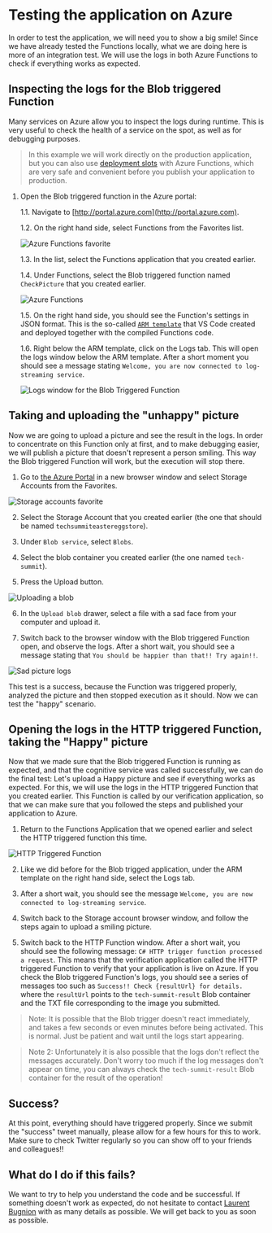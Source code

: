 # Testing the application on Azure

In order to test the application, we will need you to show a big smile! Since we have already tested the Functions locally, what we are doing here is more of an integration test. We will use the logs in both Azure Functions to check if everything works as expected.

## Inspecting the logs for the Blob triggered Function

Many services on Azure allow you to inspect the logs during runtime. This is very useful to check the health of a service on the spot, as well as for debugging purposes.

> In this example we will work directly on the production application, but you can also use [deployment slots](TODO) with Azure Functions, which are very safe and convenient before you publish your application to production. 

1. Open the Blob triggered function in the Azure portal:

    1.1. Navigate to [http://portal.azure.com](http://portal.azure.com). 

    1.2. On the right hand side, select Functions from the Favorites list. 

    ![Azure Functions favorite](./Img/501.png) 

    1.3. In the list, select the Functions application that you created earlier. 

    1.4. Under Functions, select the Blob triggered function named `CheckPicture` that you created earlier. 

    ![Azure Functions](./Img/502.png) 

    1.5. On the right hand side, you should see the Function's settings in JSON format. This is the so-called [`ARM template`](TODO) that VS Code created and deployed together with the compiled Functions code. 

    1.6. Right below the ARM template, click on the Logs tab. This will open the logs window below the ARM template. After a short moment you should see a message stating `Welcome, you are now connected to log-streaming service`. 

    ![Logs window for the Blob Triggered Function](./Img/503.png) 

## Taking and uploading the "unhappy" picture

Now we are going to upload a picture and see the result in the logs. In order to concentrate on this Function only at first, and to make debugging easier, we will publish a picture that doesn't represent a person smiling. This way the Blob triggered Function will work, but the execution will stop there. 

1. Go to [the Azure Portal](http://portal.azure.com) in a new browser window and select Storage Accounts from the Favorites.

![Storage accounts favorite](./Img/315a.png)

2. Select the Storage Account that you created earlier (the one that should be named `techsummiteastereggstore`).

3. Under `Blob service`, select `Blobs`.

4. Select the blob container you created earlier (the one named `tech-summit`).

5. Press the Upload button.

![Uploading a blob](./Img/316.png)

6. In the `Upload blob` drawer, select a file with a sad face from your computer and upload it.

7. Switch back to the browser window with the Blob triggered Function open, and observe the logs. After a short wait, you should see a message stating that `You should be happier than that!! Try again!!`.

![Sad picture logs](./Img/504.png)

This test is a success, because the Function was triggered properly, analyzed the picture and then stopped execution as it should. Now we can test the "happy" scenario.

## Opening the logs in the HTTP triggered Function, taking the "Happy" picture

Now that we made sure that the Blob triggered Function is running as expected, and that the cognitive service was called successfully, we can do the final test: Let's upload a Happy picture and see if everything works as expected. For this, we will use the logs in the HTTP triggered Function that you created earlier. This Function is called by our verification application, so that we can make sure that you followed the steps and published your application to Azure. 

1. Return to the Functions Application that we opened earlier and select the HTTP triggered function this time. 

![HTTP Triggered Function](./Img/505.png) 

2. Like we did before for the Blob trigged application, under the ARM template on the right hand side, select the Logs tab. 

3. After a short wait, you should see the message `Welcome, you are now connected to log-streaming service`.

4. Switch back to the Storage account browser window, and follow the steps again to upload a smiling picture.

5. Switch back to the HTTP Function window. After a short wait, you should see the following message: `C# HTTP trigger function processed a request`. This means that the verification application called the HTTP triggered Function to verify that your application is live on Azure. If you check the Blob triggered Function's logs, you should see a series of messages too such as `Success!! Check {resultUrl} for details.` where the `resultUrl` points to the `tech-summit-result` Blob container and the TXT file corresponding to the image you submitted.

> Note: It is possible that the Blob trigger doesn't react immediately, and takes a few seconds or even minutes before being activated. This is normal. Just be patient and wait until the logs start appearing.

> Note 2: Unfortunately it is also possible that the logs don't reflect the messages accurately. Don't worry too much if the log messages don't appear on time, you can always check the `tech-summit-result` Blob container for the result of the operation!

## Success? 

At this point, everything should have triggered properly. Since we submit the "success" tweet manually, please allow for a few hours for this to work. Make sure to check Twitter regularly so you can show off to your friends and colleagues!! 

## What do I do if this fails? 

We want to try to help you understand the code and be successful. If something doesn't work as expected, do not hesitate to contact [Laurent Bugnion](TODO) with as many details as possible. We will get back to you as soon as possible. 